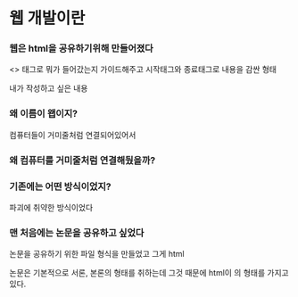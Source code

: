 # 웹 개발이란

### 웹은 html을 공유하기위해 만들어졌다

<> 태그로 뭐가 들어갔는지 가이드해주고
시작태그와 종료태그로 내용을 감싼 형태

<div>내가 작성하고 싶은 내용</div>

### 왜 이름이 왭이지?
컴퓨터들이 거미줄처럼 연결되어있어서

### 왜 컴퓨터를 거미줄처럼 연결해뒀을까?
### 기존에는 어떤 방식이었지?

파괴에 취약한 방식이었다



### 맨 처음에는 논문을 공유하고 싶었다

논문을 공유하기 위한 파일 형식을 만들었고 그게 html

논문은 기본적으로 서론, 본론의 형태를 취하는데 그것 때문에 html이 <head></head> <body></body> 의 형태를 가지고있다.
